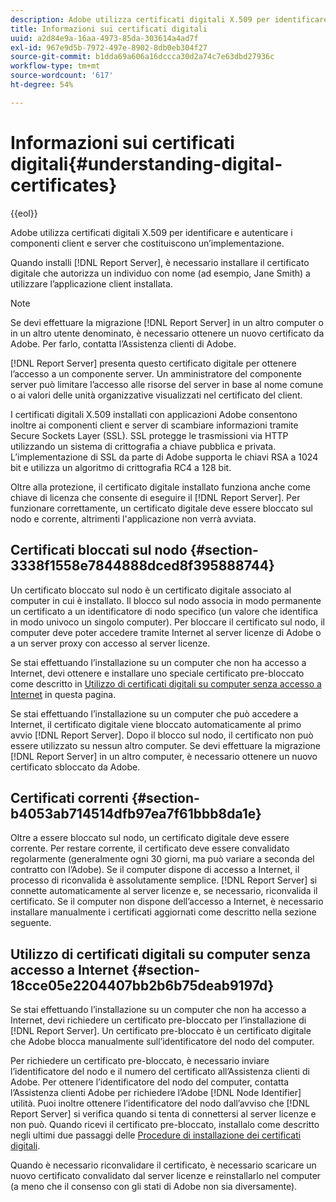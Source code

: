 ```yaml
---
description: Adobe utilizza certificati digitali X.509 per identificare e autenticare i componenti client e server che costituiscono un’implementazione.
title: Informazioni sui certificati digitali
uuid: a2d84e9a-16aa-4973-85da-303614a4ad7f
exl-id: 967e9d5b-7972-497e-8902-8db0eb304f27
source-git-commit: b1dda69a606a16dccca30d2a74c7e63dbd27936c
workflow-type: tm+mt
source-wordcount: '617'
ht-degree: 54%

---
```


# Informazioni sui certificati digitali{#understanding-digital-certificates}

{{eol}}

 Adobe utilizza certificati digitali X.509 per identificare e autenticare i componenti client e server che costituiscono un’implementazione.

Quando installi [!DNL Report Server], è necessario installare il certificato digitale che autorizza un individuo con nome (ad esempio, Jane Smith) a utilizzare l’applicazione client installata.

>[!NOTE]
>
>Se devi effettuare la migrazione [!DNL Report Server] in un altro computer o in un altro utente denominato, è necessario ottenere un nuovo certificato da Adobe. Per farlo, contatta l’Assistenza clienti di Adobe.

[!DNL Report Server] presenta questo certificato digitale per ottenere l’accesso a un componente server. Un amministratore del componente server può limitare l’accesso alle risorse del server in base al nome comune o ai valori delle unità organizzative visualizzati nel certificato del client.

I certificati digitali X.509 installati con applicazioni Adobe consentono inoltre ai componenti client e server di scambiare informazioni tramite Secure Sockets Layer (SSL). SSL protegge le trasmissioni via HTTP utilizzando un sistema di crittografia a chiave pubblica e privata. L’implementazione di SSL da parte di Adobe supporta le chiavi RSA a 1024 bit e utilizza un algoritmo di crittografia RC4 a 128 bit.

Oltre alla protezione, il certificato digitale installato funziona anche come chiave di licenza che consente di eseguire il [!DNL Report Server]. Per funzionare correttamente, un certificato digitale deve essere bloccato sul nodo e corrente, altrimenti l&#39;applicazione non verrà avviata.

## Certificati bloccati sul nodo {#section-3338f1558e7844888dced8f395888744}

Un certificato bloccato sul nodo è un certificato digitale associato al computer in cui è installato. Il blocco sul nodo associa in modo permanente un certificato a un identificatore di nodo specifico (un valore che identifica in modo univoco un singolo computer). Per bloccare il certificato sul nodo, il computer deve poter accedere tramite Internet al server licenze di Adobe o a un server proxy con accesso al server licenze.

Se stai effettuando l’installazione su un computer che non ha accesso a Internet, devi ottenere e installare uno speciale certificato pre-bloccato come descritto in [Utilizzo di certificati digitali su computer senza accesso a Internet](../../../../home/c-rpt-oview/c-inst-rpt/c-install-dig-cert/c-underst-dig-cert.md#section-18cce05e2204407bb2b6b75deab9197d) in questa pagina.

Se stai effettuando l’installazione su un computer che può accedere a Internet, il certificato digitale viene bloccato automaticamente al primo avvio [!DNL Report Server]. Dopo il blocco sul nodo, il certificato non può essere utilizzato su nessun altro computer. Se devi effettuare la migrazione [!DNL Report Server] in un altro computer, è necessario ottenere un nuovo certificato sbloccato da Adobe.

## Certificati correnti {#section-b4053ab714514dfb97ea7f61bbb8da1e}

Oltre a essere bloccato sul nodo, un certificato digitale deve essere corrente. Per restare corrente, il certificato deve essere convalidato regolarmente (generalmente ogni 30 giorni, ma può variare a seconda del contratto con l’Adobe). Se il computer dispone di accesso a Internet, il processo di riconvalida è assolutamente semplice. [!DNL Report Server] si connette automaticamente al server licenze e, se necessario, riconvalida il certificato. Se il computer non dispone dell’accesso a Internet, è necessario installare manualmente i certificati aggiornati come descritto nella sezione seguente.

## Utilizzo di certificati digitali su computer senza accesso a Internet {#section-18cce05e2204407bb2b6b75deab9197d}

Se stai effettuando l’installazione su un computer che non ha accesso a Internet, devi richiedere un certificato pre-bloccato per l’installazione di [!DNL Report Server]. Un certificato pre-bloccato è un certificato digitale che Adobe blocca manualmente sull’identificatore del nodo del computer.

Per richiedere un certificato pre-bloccato, è necessario inviare l’identificatore del nodo e il numero del certificato all’Assistenza clienti di Adobe. Per ottenere l’identificatore del nodo del computer, contatta l’Assistenza clienti Adobe per richiedere l’Adobe [!DNL Node Identifier] utilità. Puoi inoltre ottenere l’identificatore del nodo dall’avviso che [!DNL Report Server] si verifica quando si tenta di connettersi al server licenze e non può. Quando ricevi il certificato pre-bloccato, installalo come descritto negli ultimi due passaggi delle [Procedure di installazione dei certificati digitali](../../../../home/c-rpt-oview/c-inst-rpt/c-install-dig-cert/t-dig-cert-install-proc.md#task-5c4bb352ff534b40adc46dd053874e5d).

Quando è necessario riconvalidare il certificato, è necessario scaricare un nuovo certificato convalidato dal server licenze e reinstallarlo nel computer (a meno che il consenso con gli stati di Adobe non sia diversamente).
